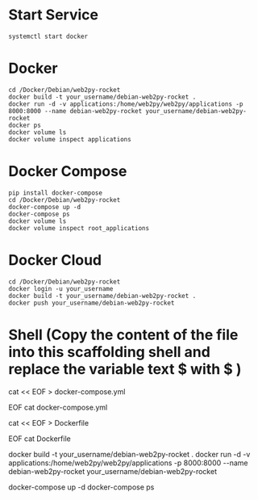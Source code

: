 # Start Service
	systemctl start docker

# Docker
	cd /Docker/Debian/web2py-rocket
	docker build -t your_username/debian-web2py-rocket .
	docker run -d -v applications:/home/web2py/web2py/applications -p 8000:8000 --name debian-web2py-rocket your_username/debian-web2py-rocket
	docker ps 
	docker volume ls
	docker volume inspect applications

# Docker Compose
	pip install docker-compose
	cd /Docker/Debian/web2py-rocket
	docker-compose up -d
	docker-compose ps
	docker volume ls
	docker volume inspect root_applications

# Docker Cloud
	cd /Docker/Debian/web2py-rocket
	docker login -u your_username
	docker build -t your_username/debian-web2py-rocket .
	docker push your_username/debian-web2py-rocket

# Shell (Copy the content of the file into this scaffolding shell and replace the variable text $ with \$ )
cat << EOF > docker-compose.yml

EOF
cat docker-compose.yml

cat << EOF > Dockerfile

EOF
cat Dockerfile

docker build -t your_username/debian-web2py-rocket .
docker run -d -v applications:/home/web2py/web2py/applications -p 8000:8000 --name debian-web2py-rocket your_username/debian-web2py-rocket

docker-compose up -d
docker-compose ps
